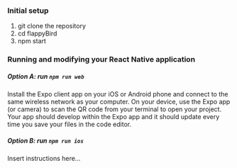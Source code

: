 ### Initial setup

1. git clone the repository
2. cd flappyBird
3. npm start


### Running and modifying your React Native application

##### Option A: run `npm run web`

Install the Expo client app on your iOS or Android phone and connect to the same wireless network as your computer. On your device, use the Expo app (or camera) to scan the QR code from your terminal to open your project. Your app should develop within the Expo app and it should update every time you save your files in the code editor.

##### Option B: run `npm run ios`

Insert instructions here...
